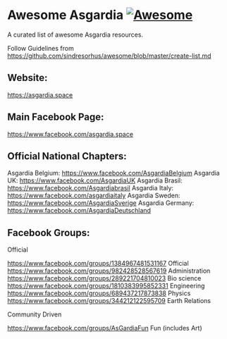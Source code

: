 # Awesome Asgardia [![Awesome](https://cdn.rawgit.com/sindresorhus/awesome/d7305f38d29fed78fa85652e3a63e154dd8e8829/media/badge.svg)](https://github.com/sindresorhus/awesome)

A curated list of awesome Asgardia resources.

Follow Guidelines from https://github.com/sindresorhus/awesome/blob/master/create-list.md

## Website:

https://asgardia.space

## Main Facebook Page:

https://www.facebook.com/asgardia.space

## Official National Chapters:

Asgardia Belgium: https://www.facebook.com/AsgardiaBelgium
Asgardia UK: https://www.facebook.com/AsgardiaUK
Asgardia Brasil: https://www.facebook.com/Asgardiabrasil
Asgardia Italy: https://www.facebook.com/asgardiaitaly
Asgardia Sweden: https://www.facebook.com/AsgardiaSverige
Asgardia Germany: https://www.facebook.com/AsgardiaDeutschland

## Facebook Groups:

Official

https://www.facebook.com/groups/1384967481531167 Official
https://www.facebook.com/groups/982428528567619 Administration
https://www.facebook.com/groups/289221704810023 Bio science
https://www.facebook.com/groups/1810383995852331 Engineering
https://www.facebook.com/groups/689437217873838 Physics
https://www.facebook.com/groups/344212122595709 Earth Relations

Community Driven

https://www.facebook.com/groups/AsGardiaFun Fun (includes Art)

